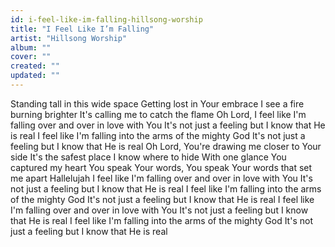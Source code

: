 ```yaml
---
id: i-feel-like-im-falling-hillsong-worship
title: "I Feel Like I’m Falling"
artist: "Hillsong Worship"
album: ""
cover: ""
created: ""
updated: ""
---
```


Standing tall in this wide space
Getting lost in Your embrace
I see a fire burning brighter
It's calling me to catch the flame
Oh Lord, I feel like I'm falling over and over in love with You
It's not just a feeling but I know that He is real
I feel like I'm falling into the arms of the mighty God
It's not just a feeling but I know that He is real
Oh Lord, You're drawing me closer to Your side
It's the safest place I know where to hide
With one glance You captured my heart
You speak Your words, You speak Your words that set me apart
Hallelujah
I feel like I'm falling over and over in love with You
It's not just a feeling but I know that He is real
I feel like I'm falling into the arms of the mighty God
It's not just a feeling but I know that He is real
I feel like I'm falling over and over in love with You
It's not just a feeling but I know that He is real
I feel like I'm falling into the arms of the mighty God
It's not just a feeling but I know that He is real